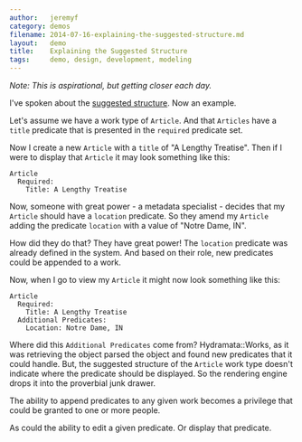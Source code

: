 ```yaml
---
author:   jeremyf
category: demos
filename: 2014-07-16-explaining-the-suggested-structure.md
layout:   demo
title:    Explaining the Suggested Structure
tags:     demo, design, development, modeling
---
```


*Note: This is aspirational, but getting closer each day.*

I've spoken about the [suggested structure](../work-type-and-predicate-definition).
Now an example.

Let's assume we have a work type of `Article`.
And that `Articles` have a `title` predicate that is presented in the `required` predicate set.

Now I create a new `Article` with a `title` of "A Lengthy Treatise".
Then if I were to display that  `Article` it may look something like this:

```
Article
  Required:
    Title: A Lengthy Treatise
```

Now, someone with great power - a metadata specialist - decides that my `Article` should have a `location` predicate. So they amend my `Article` adding the predicate `location` with a value of "Notre Dame, IN".

How did they do that? They have great power!
The `location` predicate was already defined in the system.
And based on their role, new predicates could be appended to a work.

Now, when I go to view my `Article` it might now look something like this:

```
Article
  Required:
    Title: A Lengthy Treatise
  Additional Predicates:
    Location: Notre Dame, IN
```

Where did this `Additional Predicates` come from?
Hydramata::Works, as it was retrieving the object parsed the object and found new predicates that it could handle.
But, the suggested structure of the `Article` work type doesn't indicate where the predicate should be displayed.
So the rendering engine drops it into the proverbial junk drawer.

The ability to append predicates to any given work becomes a privilege that could be granted to one or more people.

As could the ability to edit a given predicate. Or display that predicate.